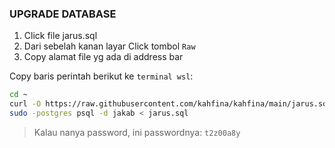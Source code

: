 ### UPGRADE DATABASE

1. Click file jarus.sql
2. Dari sebelah kanan layar Click tombol `Raw`
3. Copy alamat file yg ada di address bar

Copy baris perintah berikut ke `terminal wsl`:
```bash
cd ~
curl -O https://raw.githubusercontent.com/kahfina/kahfina/main/jarus.sql jarus.sql
sudo -postgres psql -d jakab < jarus.sql
```
> Kalau nanya password, ini passwordnya: `t2z00a8y`
